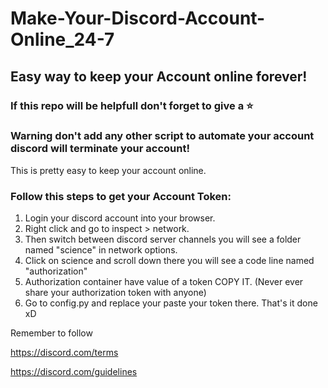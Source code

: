 # Make-Your-Discord-Account-Online_24-7
## Easy way to keep your Account online forever!
### If this repo will be helpfull don't forget to give a ⭐

### Warning don't add any other script to automate your account discord will terminate your account!

This is pretty easy to keep your account online.

### Follow this steps to get your Account Token:
1. Login your discord account into your browser.
2. Right click and go to inspect > network.
3. Then switch between discord server channels you will see a folder named "science" in network options.
4. Click on science and scroll down there you will see a code line named "authorization" 
5. Authorization container have value of a token COPY IT. (Never ever share your authorization token with anyone)
6. Go to config.py and replace your paste your token there.
That's it done xD

Remember to follow

https://discord.com/terms

https://discord.com/guidelines
